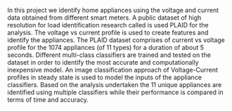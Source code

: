 In this project we identify home appliances using the voltage and current data obtained from different smart meters. A public dataset of high resolution for load identification research called is used PLAID for the analysis. The voltage vs current profile is used to create features and identify the appliances. The PLAID dataset comprises of current vs voltage profile for the 1074 appliances (of 11 types) for a duration of about 5 seconds. Different multi-class classifiers are trained and tested on the dataset in order to identify the most accurate and computationally inexpensive model. An image classification approach of Voltage-Current profiles in steady state is used to model the inputs of the appliance classifiers. Based on the analysis undertaken the 11 unique appliances are identified using multiple classifiers while their performance is compared in terms of time and accuracy.
